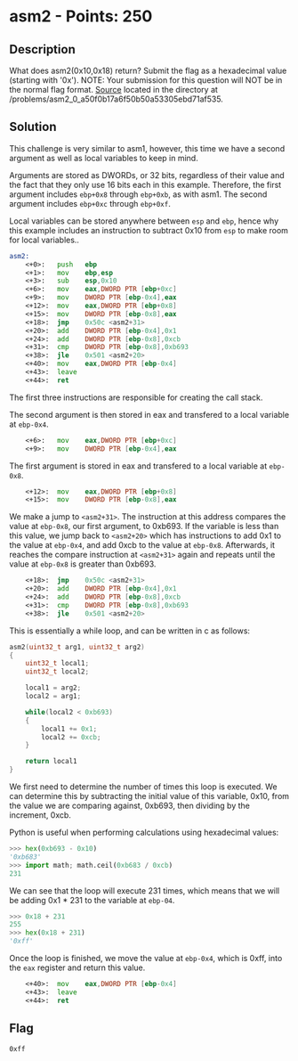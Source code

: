 # asm2 - Points: 250

## Description

What does asm2(0x10,0x18) return? Submit the flag as a hexadecimal value (starting with '0x'). NOTE: Your submission for this question will NOT be in the normal flag format. [Source](./test.S) located in the directory at /problems/asm2_0_a50f0b17a6f50b50a53305ebd71af535.

## Solution

This challenge is very similar to asm1, however, this time we have a second argument as well as local variables to keep in mind.

Arguments are stored as DWORDs, or 32 bits, regardless of their value and the fact that they only use 16 bits each in this example.
Therefore, the first argument includes ```ebp+0x8``` through ```ebp+0xb```, as with asm1.
The second argument includes ```ebp+0xc``` through ```ebp+0xf```.

Local variables can be stored anywhere between ```esp``` and ```ebp```, hence why this example includes an instruction to subtract 0x10 from ```esp``` to make room for local variables..

```asm
asm2:
	<+0>:	push   ebp
	<+1>:	mov    ebp,esp
	<+3>:	sub    esp,0x10
	<+6>:	mov    eax,DWORD PTR [ebp+0xc]
	<+9>:	mov    DWORD PTR [ebp-0x4],eax
	<+12>:	mov    eax,DWORD PTR [ebp+0x8]
	<+15>:	mov    DWORD PTR [ebp-0x8],eax
	<+18>:	jmp    0x50c <asm2+31>
	<+20>:	add    DWORD PTR [ebp-0x4],0x1
	<+24>:	add    DWORD PTR [ebp-0x8],0xcb
	<+31>:	cmp    DWORD PTR [ebp-0x8],0xb693
	<+38>:	jle    0x501 <asm2+20>
	<+40>:	mov    eax,DWORD PTR [ebp-0x4]
	<+43>:	leave
	<+44>:	ret
```

The first three instructions are responsible for creating the call stack.

The second argument is then stored in eax and transfered to a local variable at ```ebp-0x4```.

```asm
	<+6>:	mov    eax,DWORD PTR [ebp+0xc]
	<+9>:	mov    DWORD PTR [ebp-0x4],eax
```

The first argument is stored in eax and transfered to a local variable at ```ebp-0x8```.

```asm
	<+12>:	mov    eax,DWORD PTR [ebp+0x8]
	<+15>:	mov    DWORD PTR [ebp-0x8],eax
```

We make a jump to ```<asm2+31>```.
The instruction at this address compares the value at ```ebp-0x8```, our first argument, to 0xb693.
If the variable is less than this value, we jump back to ```<asm2+20>``` which has instructions to add 0x1 to the value at ```ebp-0x4```, and add 0xcb to the value at ```ebp-0x8```.
Afterwards, it reaches the compare instruction at ```<asm2+31>``` again and repeats until the value at ```ebp-0x8``` is greater than 0xb693.

```asm
	<+18>:	jmp    0x50c <asm2+31>
	<+20>:	add    DWORD PTR [ebp-0x4],0x1
	<+24>:	add    DWORD PTR [ebp-0x8],0xcb
	<+31>:	cmp    DWORD PTR [ebp-0x8],0xb693
	<+38>:	jle    0x501 <asm2+20>
```

This is essentially a while loop, and can be written in c as follows:

```c
asm2(uint32_t arg1, uint32_t arg2)
{
    uint32_t local1;
    uint32_t local2;

    local1 = arg2;
    local2 = arg1;

    while(local2 < 0xb693)
    {
        local1 += 0x1;
        local2 += 0xcb;
    }

    return local1
}
```

We first need to determine the number of times this loop is executed.
We can determine this by subtracting the initial value of this variable, 0x10, from the value we are comparing against, 0xb693, then dividing by the increment, 0xcb.

Python is useful when performing calculations using hexadecimal values:

```py
>>> hex(0xb693 - 0x10)
'0xb683'
>>> import math; math.ceil(0xb683 / 0xcb)
231
```

We can see that the loop will execute 231 times, which means that we will be adding 0x1 * 231 to the variable at ```ebp-04```.

```py
>>> 0x18 + 231
255
>>> hex(0x18 + 231)
'0xff'
```

Once the loop is finished, we move the value at ```ebp-0x4```, which is 0xff, into the ```eax``` register and return this value.

```asm
	<+40>:	mov    eax,DWORD PTR [ebp-0x4]
	<+43>:	leave
	<+44>:	ret
```

## Flag

```0xff```

